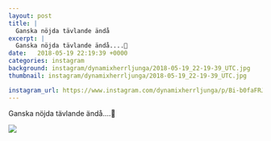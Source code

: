 ```yaml
---
layout: post
title: |
  Ganska nöjda tävlande ändå
excerpt: |
  Ganska nöjda tävlande ändå....🤙
date:   2018-05-19 22:19:39 +0000
categories: instagram
background: instagram/dynamixherrljunga/2018-05-19_22-19-39_UTC.jpg
thumbnail: instagram/dynamixherrljunga/2018-05-19_22-19-39_UTC.jpg

instagram_url: https://www.instagram.com/dynamixherrljunga/p/Bi-b0faFRJL
---
```

Ganska nöjda tävlande ändå....🤙



<img src='{{ site.baseurl }}/instagram/dynamixherrljunga/2018-05-19_22-19-39_UTC.jpg' class='img-fluid' />
